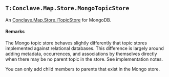 
## `T:Conclave.Map.Store.MongoTopicStore`
An  [Conclave.Map.Store.ITopicStore](T-Conclave.Map.Store.ITopicStore)  for MongoDB.

#### Remarks
The Mongo topic store behaves slightly differently that topic stores implemented against relational databases. This difference is largely around adding metadata, occurrences, and associations by themselves directly when there may be no parent topic in the store. See implementation notes.

You can only add child members to parents that exist in the Mongo store.


